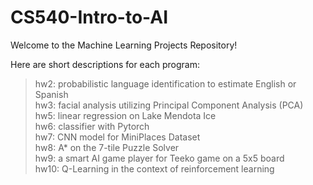# CS540-Intro-to-AI
Welcome to the Machine Learning Projects Repository!

Here are short descriptions for each program: 
> hw2: probabilistic language identification to estimate English or Spanish  
> hw3: facial analysis utilizing Principal Component Analysis (PCA)  
> hw5: linear regression on Lake Mendota Ice  
> hw6: classifier with Pytorch  
> hw7: CNN model for MiniPlaces Dataset  
> hw8: A* on the 7-tile Puzzle Solver  
> hw9: a smart AI game player for Teeko game on a 5x5 board  
> hw10: Q-Learning in the context of reinforcement learning  
